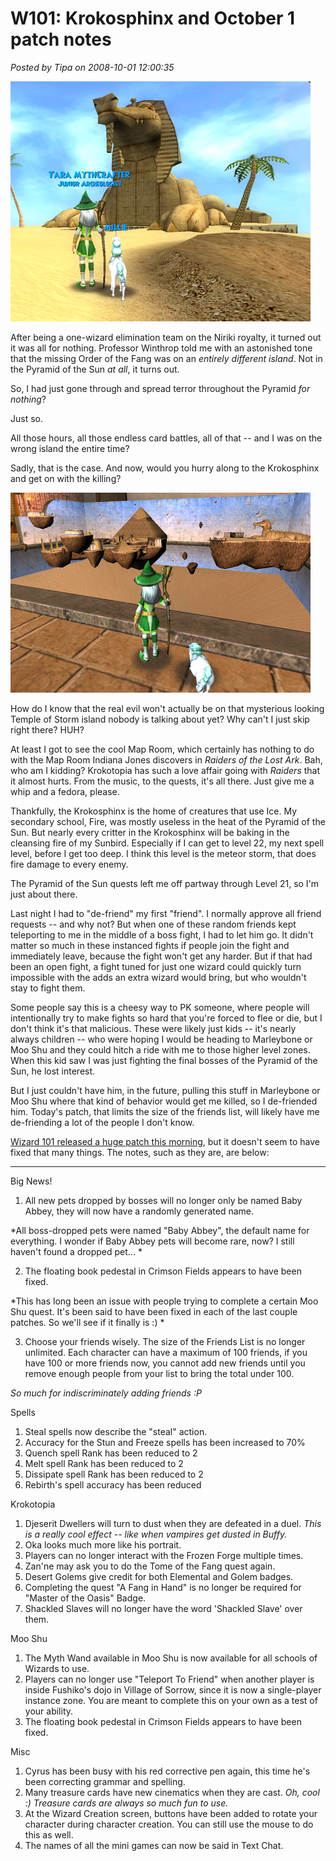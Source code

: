 # W101: Krokosphinx and October 1 patch notes

*Posted by Tipa on 2008-10-01 12:00:35*

![](../uploads/2008/10/wizardgraphicalclient-2008-10-01-00-34-18-86.jpg "wizardgraphicalclient-2008-10-01-00-34-18-86")

After being a one-wizard elimination team on the Niriki royalty, it turned out it was all for nothing. Professor Winthrop told me with an astonished tone that the missing Order of the Fang was on an *entirely different island*. Not in the Pyramid of the Sun *at all*, it turns out.

So, I had just gone through and spread terror throughout the Pyramid *for nothing*?

Just so.

All those hours, all those endless card battles, all of that -- and I was on the wrong island the entire time?

Sadly, that is the case. And now, would you hurry along to the Krokosphinx and get on with the killing?

![](../uploads/2008/10/wizardgraphicalclient-2008-09-30-22-54-15-30.jpg "wizardgraphicalclient-2008-09-30-22-54-15-30")

How do I know that the real evil won't actually be on that mysterious looking Temple of Storm island nobody is talking about yet? Why can't I just skip right there? HUH?

At least I got to see the cool Map Room, which certainly has nothing to do with the Map Room Indiana Jones discovers in *Raiders of the Lost Ark*. Bah, who am I kidding? Krokotopia has such a love affair going with *Raiders* that it almost hurts. From the music, to the quests, it's all there. Just give me a whip and a fedora, please.

Thankfully, the Krokosphinx is the home of creatures that use Ice. My secondary school, Fire, was mostly useless in the heat of the Pyramid of the Sun. But nearly every critter in the Krokosphinx will be baking in the cleansing fire of my Sunbird. Especially if I can get to level 22, my next spell level, before I get too deep. I think this level is the meteor storm, that does fire damage to every enemy.

The Pyramid of the Sun quests left me off partway through Level 21, so I'm just about there.

Last night I had to "de-friend" my first "friend". I normally approve all friend requests -- and why not? But when one of these random friends kept teleporting to me in the middle of a boss fight, I had to let him go. It didn't matter so much in these instanced fights if people join the fight and immediately leave, because the fight won't get any harder. But if that had been an open fight, a fight tuned for just one wizard could quickly turn impossible with the adds an extra wizard would bring, but who wouldn't stay to fight them.

Some people say this is a cheesy way to PK someone, where people will intentionally try to make fights so hard that you're forced to flee or die, but I don't think it's that malicious. These were likely just kids -- it's nearly always children -- who were hoping I would be heading to Marleybone or Moo Shu and they could hitch a ride with me to those higher level zones. When this kid saw I was just fighting the final bosses of the Pyramid of the Sun, he lost interest.

But I just couldn't have him, in the future, pulling this stuff in Marleybone or Moo Shu where that kind of behavior would get me killed, so I de-friended him. Today's patch, that limits the size of the friends list, will likely have me de-friending a lot of the people I don't know.

[
Wizard 101 released a huge patch this morning](https://www.wizard101.com/site/posts/list/2142.ftl), but it doesn't seem to have fixed that many things. The notes, such as they are, are below:

---

Big News!
1. All new pets dropped by bosses will no longer only be named Baby Abbey, they will now have a randomly generated name.

*All boss-dropped pets were named "Baby Abbey", the default name for everything. I wonder if Baby Abbey pets will become rare, now? I still haven't found a dropped pet...
*

2. The floating book pedestal in Crimson Fields appears to have been fixed.

*This has long been an issue with people trying to complete a certain Moo Shu quest. It's been said to have been fixed in each of the last couple patches. So we'll see if it finally is :)
*

3. Choose your friends wisely. The size of the Friends List is no longer unlimited. Each character can have a maximum of 100 friends, if you have 100 or more friends now, you cannot add new friends until you remove enough people from your list to bring the total under 100.

*So much for indiscriminately adding friends :P*

Spells
1. Steal spells now describe the "steal" action.
2. Accuracy for the Stun and Freeze spells has been increased to 70%
3. Quench spell Rank has been reduced to 2
4. Melt spell Rank has been reduced to 2
5. Dissipate spell Rank has been reduced to 2
6. Rebirth's spell accuracy has been reduced


Krokotopia
1. Djeserit Dwellers will turn to dust when they are defeated in a duel.
*This is a really cool effect -- like when vampires get dusted in Buffy.*
2. Oka looks much more like his portrait.
3. Players can no longer interact with the Frozen Forge multiple times.
4. Zan'ne may ask you to do the Tome of the Fang quest again.
5. Desert Golems give credit for both Elemental and Golem badges.
6. Completing the quest "A Fang in Hand" is no longer be required for "Master of the Oasis" Badge.
7. Shackled Slaves will no longer have the word 'Shackled Slave' over them.

Moo Shu
1. The Myth Wand available in Moo Shu is now available for all schools of Wizards to use.
2. Players can no longer use "Teleport To Friend" when another player is inside Fushiko's dojo in Village of Sorrow, since it is now a single-player instance zone. You are meant to complete this on your own as a test of your ability.
3. The floating book pedestal in Crimson Fields appears to have been fixed.

Misc
1. Cyrus has been busy with his red corrective pen again, this time he's been correcting grammar and spelling.
2. Many treasure cards have new cinematics when they are cast.
*Oh, cool :) Treasure cards are always so much fun to use.*
3. At the Wizard Creation screen, buttons have been added to rotate your character during character creation. You can still use the mouse to do this as well.
4. The names of all the mini games can now be said in Text Chat. 

